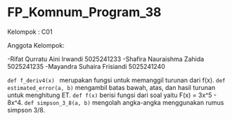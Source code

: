 # FP_Komnum_Program_38

Kelompok : C01 

Anggota Kelompok: 

-Rifat Qurratu Aini Irwandi 5025241233
-Shafira Nauraishma Zahida 5025241235
-Mayandra Suhaira Frisiandi 5025241240

`def f_deriv4(x) ` merupakan fungsi untuk memanggil turunan dari f(x).
`def estimated_error(a, b)` mengambil batas bawah, atas, dan hasil turunan untuk menghitung ET.
`def f(x)` berisi fungsi dari soal yaitu F(x) = 3x^5  - 8x^4.
`def simpson_3_8(a, b)` mengolah angka-angka menggunakan rumus simpson 3/8.



